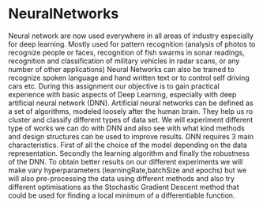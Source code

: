 # NeuralNetworks

Neural network are now used everywhere in all areas of industry especially for deep learning. Mostly used for pattern recognition (analysis of photos to recognize people or faces, recognition of fish swarms in sonar readings, recognition and classification of military vehicles in radar scans, or any number of other applications) Neural Networks can also be trained to recognize spoken language and hand written text or to control self driving cars etc. During this assignment our objective is to gain practical experience with basic aspects of Deep Learning, especially with deep artificial neural network (DNN). Artificial neural networks can be defined as a set of algorithms, modeled loosely after the human brain. They help us ro cluster and classify different types of data set. We will experiment different type of works we can do with DNN and also see with what kind methods and design structures can be used to improve results. DNN requires 3 main characteristics. First of all the choice of the model depending on the data representation. Secondly the learning algorithm and finally the robustness of the DNN. To obtain better results on our different experiments we will make vary hyperparameters (learningRate,batchSize and epochs) but we will also pre-processing the data using different methods and also try different optimisations as the Stochastic Gradient Descent method that could be used for finding a local minimum of a differentiable function.
